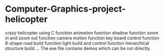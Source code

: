 # Computer-Graphics-project-helicopter
 crazy helicopter using C
 function animation
 function shadow
 function zoom in and zoom out
 function camera motion
 function key board control
 function 8-shape road build
 function light build and control
 function hierarchical structure build
 ...
 The exe file contains demos which can be run directly.
 
